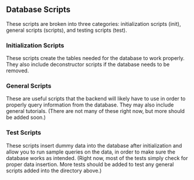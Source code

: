## Database Scripts

These scripts are broken into three categories: initialization scripts (init), general scripts (scripts), and testing scripts (test).

### Initialization Scripts

These scripts create the tables needed for the database to work properly. They also include deconstructor scripts if the database needs to be removed.

### General Scripts

These are useful scripts that the backend will likely have to use in order to properly query information from the database. They may also include general tutorials. (There are not many of these right now, but more should be added soon.)

### Test Scripts

These scripts insert dummy data into the database after initialization and allow you to run sample queries on the data, in order to make sure the database works as intended. (Right now, most of the tests simply check for proper data insertion. More tests should be added to test any general scripts added into the directory above.) 